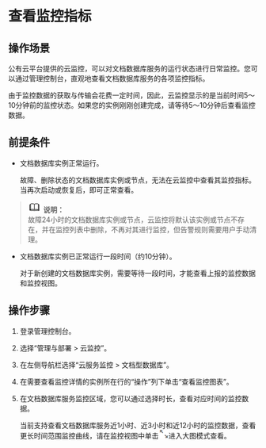 # 查看监控指标<a name="zh-cn_topic_0044018355"></a>

## 操作场景<a name="section6512256311344"></a>

公有云平台提供的云监控，可以对文档数据库服务的运行状态进行日常监控。您可以通过管理控制台，直观地查看文档数据库服务的各项监控指标。

由于监控数据的获取与传输会花费一定时间，因此，云监控显示的是当前时间5～10分钟前的监控状态。如果您的实例刚刚创建完成，请等待5～10分钟后查看监控数据。

## 前提条件<a name="section5410804111344"></a>

-   文档数据库实例正常运行。

    故障、删除状态的文档数据库实例或节点，无法在云监控中查看其监控指标。当再次启动或恢复后，即可正常查看。


>![](public_sys-resources/icon-note.gif) **说明：**   
>故障24小时的文档数据库实例或节点，云监控将默认该实例或节点不存在，并在监控列表中删除，不再对其进行监控，但告警规则需要用户手动清理。  

-   文档数据库实例已正常运行一段时间（约10分钟）。

    对于新创建的文档数据库实例，需要等待一段时间，才能查看上报的监控数据和监控视图。


## 操作步骤<a name="section4172512173619"></a>

1.  登录管理控制台。
2.  选择“管理与部署 \> 云监控”。
3.  在左侧导航栏选择“云服务监控 \> 文档型数据库”。
4.  在需要查看监控详情的实例所在行的“操作”列下单击“查看监控图表”。
5.  在文档数据库服务监控区域，您可以通过选择时长，查看对应时间的监控数据。

    当前支持查看文档数据库服务近1小时、近3小时和近12小时的监控数据，查看更长时间范围监控曲线，请在监控视图中单击![](figures/screen.png)进入大图模式查看。


